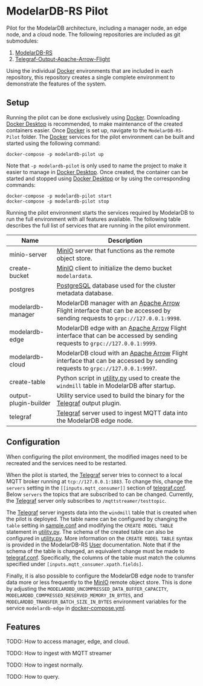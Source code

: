 # ModelarDB-RS Pilot
Pilot for the ModelarDB architecture, including a manager node, an edge node, and a cloud node. The following 
repositories are included as git submodules:

1. [ModelarDB-RS](https://github.com/ModelarData/ModelarDB-RS)
2. [Telegraf-Output-Apache-Arrow-Flight](https://github.com/ModelarData/Telegraf-Output-Apache-Arrow-Flight)

Using the individual [Docker](https://www.docker.com/) environments that are included in each repository, this
repository creates a single complete environment to demonstrate the features of the system.

## Setup
Running the pilot can be done exclusively using [Docker](https://docs.docker.com/). Downloading
[Docker Desktop](https://docs.docker.com/desktop/) is recommended, to make maintenance of the created containers easier.
Once [Docker](https://docs.docker.com/) is set up, navigate to the `ModelarDB-RS-Pilot` folder. The
[Docker](https://docs.docker.com/) services for the pilot environment can be built and started using the following command:

```console
docker-compose -p modelardb-pilot up
```

Note that `-p modelardb-pilot` is only used to name the project to make it easier to manage in
[Docker Desktop](https://docs.docker.com/desktop/). Once created, the container can be started and stopped using
[Docker Desktop](https://docs.docker.com/desktop/) or by using the corresponding commands:

```console
docker-compose -p modelardb-pilot start
docker-compose -p modelardb-pilot stop
```

Running the pilot environment starts the services required by ModelarDB to run the full environment with all features 
available. The following table describes the full list of services that are running in the pilot environment.

| **Name**              | **Description**                                                                                                                                          |
|-----------------------|----------------------------------------------------------------------------------------------------------------------------------------------------------|
| minio-server          | [MinIO](https://min.io/) server that functions as the remote object store.                                                                               |
| create-bucket         | [MinIO](https://min.io/) client to initialize the demo bucket `modelardata`.                                                                             |
| postgres              | [PostgreSQL](https://www.postgresql.org/) database used for the cluster metadata database.                                                               |
| modelardb-manager     | ModelarDB manager with an [Apache Arrow](https://arrow.apache.org) Flight interface that can be accessed by sending requests to `grpc://127.0.0.1:9998`. |
| modelardb-edge        | ModelarDB edge with an [Apache Arrow](https://arrow.apache.org) Flight interface that can be accessed by sending requests to `grpc://127.0.0.1:9999`.    |
| modelardb-cloud       | ModelarDB cloud with an [Apache Arrow](https://arrow.apache.org) Flight interface that can be accessed by sending requests to `grpc://127.0.0.1:9997`.   |
| create-table          | Python script in [utility.py](utility.py) used to create the `windmill` table in ModelarDB after startup.                                                |
| output-plugin-builder | Utility service used to build the binary for the [Telegraf](https://www.influxdata.com/time-series-platform/telegraf) output plugin.                     |
| telegraf              | [Telegraf](https://www.influxdata.com/time-series-platform/telegraf) server used to ingest MQTT data into the ModelarDB edge node.                       |

## Configuration
When configuring the pilot environment, the modified images need to be recreated and the services need to be restarted.

When the pilot is started, the [Telegraf](https://www.influxdata.com/time-series-platform/telegraf) server tries to 
connect to a local MQTT broker running at `tcp://127.0.0.1:1883`. To change this, change the `servers` setting in the
`[[inputs.mqtt_consumer]]` section of [telegraf.conf](telegraf/telegraf.conf). Below `servers` the topics that are 
subscribed to can be changed. Currently, the [Telegraf](https://www.influxdata.com/time-series-platform/telegraf) server
only subscribes to `/mqttstreamer/testtopic`.

The [Telegraf](https://www.influxdata.com/time-series-platform/telegraf) server ingests data into the 
`windmill` table that is created when the pilot is deployed. The table name can be configured by changing the `table` 
setting in [sample.conf](telegraf/sample.conf) and modifying the `CREATE MODEL TABLE` statement in [utility.py](utility.py). 
The schema of the created table can also be configured in [utility.py](utility.py). More information on the 
`CREATE MODEL TABLE` syntax is provided in the ModelarDB-RS 
[User](https://github.com/ModelarData/ModelarDB-RS/blob/main/docs/user/README.md#ingest-data) documentation. Note that 
if the schema of the table is changed, an equivalent change must be made to [telegraf.conf](telegraf/telegraf.conf).
Specifically, the columns of the table must match the columns specified under `[inputs.mqtt_consumer.xpath.fields]`.

Finally, it is also possible to configure the ModelarDB edge node to transfer data more or less frequently to the
[MinIO](https://min.io/) remote object store. This is done by adjusting the `MODELARDBD_UNCOMPRESSED_DATA_BUFFER_CAPACITY`,
`MODELARDBD_COMPRESSED_RESERVED_MEMORY_IN_BYTES`, and `MODELARDBD_TRANSFER_BATCH_SIZE_IN_BYTES` environment variables for
the service `modelardb-edge` in [docker-compose.yml](docker-compose.yml).

## Features

TODO: How to access manager, edge, and cloud.

TODO: How to ingest with MQTT streamer

TODO: How to ingest normally.

TODO: How to query.
